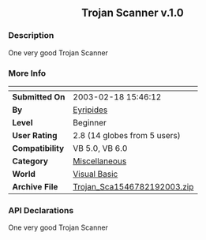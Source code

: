 ﻿<div align="center">

## Trojan Scanner v\.1\.0


</div>

### Description

One very good Trojan Scanner
 
### More Info
 


<span>             |<span>
---                |---
**Submitted On**   |2003-02-18 15:46:12
**By**             |[Eyripides ](https://github.com/Planet-Source-Code/PSCIndex/blob/master/ByAuthor/eyripides.md)
**Level**          |Beginner
**User Rating**    |2.8 (14 globes from 5 users)
**Compatibility**  |VB 5\.0, VB 6\.0
**Category**       |[Miscellaneous](https://github.com/Planet-Source-Code/PSCIndex/blob/master/ByCategory/miscellaneous__1-1.md)
**World**          |[Visual Basic](https://github.com/Planet-Source-Code/PSCIndex/blob/master/ByWorld/visual-basic.md)
**Archive File**   |[Trojan\_Sca1546782192003\.zip](https://github.com/Planet-Source-Code/eyripides-trojan-scanner-v-1-0__1-43339/archive/master.zip)

### API Declarations

One very good Trojan Scanner





